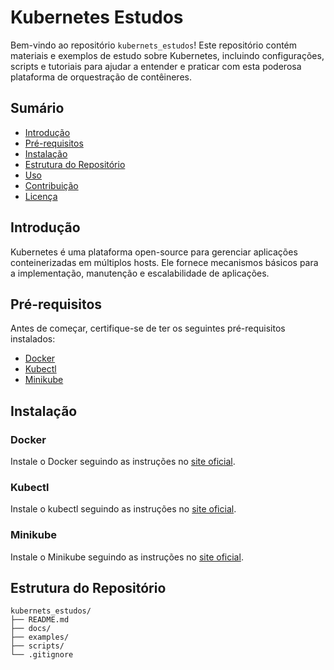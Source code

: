 # Kubernetes Estudos

Bem-vindo ao repositório `kubernets_estudos`! Este repositório contém materiais e exemplos de estudo sobre Kubernetes, incluindo configurações, scripts e tutoriais para ajudar a entender e praticar com esta poderosa plataforma de orquestração de contêineres.

## Sumário

- [Introdução](#introdução)
- [Pré-requisitos](#pré-requisitos)
- [Instalação](#instalação)
- [Estrutura do Repositório](#estrutura-do-repositório)
- [Uso](#uso)
- [Contribuição](#contribuição)
- [Licença](#licença)

## Introdução

Kubernetes é uma plataforma open-source para gerenciar aplicações conteinerizadas em múltiplos hosts. Ele fornece mecanismos básicos para a implementação, manutenção e escalabilidade de aplicações.

## Pré-requisitos

Antes de começar, certifique-se de ter os seguintes pré-requisitos instalados:

- [Docker](https://www.docker.com/get-started)
- [Kubectl](https://kubernetes.io/docs/tasks/tools/install-kubectl/)
- [Minikube](https://minikube.sigs.k8s.io/docs/start/)

## Instalação

### Docker

Instale o Docker seguindo as instruções no [site oficial](https://www.docker.com/get-started).

### Kubectl

Instale o kubectl seguindo as instruções no [site oficial](https://kubernetes.io/docs/tasks/tools/install-kubectl/).

### Minikube

Instale o Minikube seguindo as instruções no [site oficial](https://minikube.sigs.k8s.io/docs/start/).

## Estrutura do Repositório

```plaintext
kubernets_estudos/
├── README.md
├── docs/
├── examples/
├── scripts/
└── .gitignore
